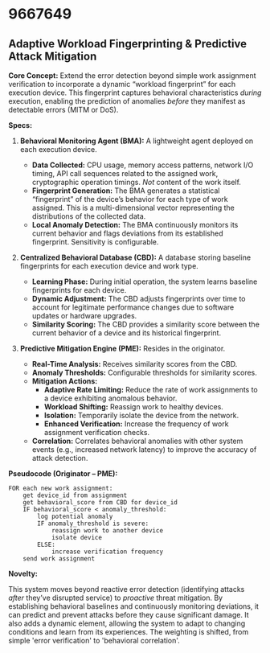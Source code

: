 # 9667649

## Adaptive Workload Fingerprinting & Predictive Attack Mitigation

**Core Concept:** Extend the error detection beyond simple work assignment verification to incorporate a dynamic “workload fingerprint” for each execution device. This fingerprint captures behavioral characteristics *during* execution, enabling the prediction of anomalies *before* they manifest as detectable errors (MITM or DoS).

**Specs:**

1.  **Behavioral Monitoring Agent (BMA):** A lightweight agent deployed on each execution device.
    *   **Data Collected:** CPU usage, memory access patterns, network I/O timing, API call sequences related to the assigned work, cryptographic operation timings. *Not* content of the work itself.
    *   **Fingerprint Generation:** The BMA generates a statistical “fingerprint” of the device’s behavior for each type of work assigned. This is a multi-dimensional vector representing the distributions of the collected data.
    *   **Local Anomaly Detection:** The BMA continuously monitors its current behavior and flags deviations from its established fingerprint. Sensitivity is configurable.

2.  **Centralized Behavioral Database (CBD):** A database storing baseline fingerprints for each execution device and work type.
    *   **Learning Phase:** During initial operation, the system learns baseline fingerprints for each device.
    *   **Dynamic Adjustment:** The CBD adjusts fingerprints over time to account for legitimate performance changes due to software updates or hardware upgrades.
    *   **Similarity Scoring:** The CBD provides a similarity score between the current behavior of a device and its historical fingerprint.

3.  **Predictive Mitigation Engine (PME):** Resides in the originator.
    *   **Real-Time Analysis:** Receives similarity scores from the CBD.
    *   **Anomaly Thresholds:** Configurable thresholds for similarity scores.
    *   **Mitigation Actions:**
        *   **Adaptive Rate Limiting:** Reduce the rate of work assignments to a device exhibiting anomalous behavior.
        *   **Workload Shifting:** Reassign work to healthy devices.
        *   **Isolation:** Temporarily isolate the device from the network.
        *   **Enhanced Verification:** Increase the frequency of work assignment verification checks.
    *   **Correlation:** Correlates behavioral anomalies with other system events (e.g., increased network latency) to improve the accuracy of attack detection.

**Pseudocode (Originator – PME):**

```
FOR each new work assignment:
    get device_id from assignment
    get behavioral_score from CBD for device_id
    IF behavioral_score < anomaly_threshold:
        log potential anomaly
        IF anomaly_threshold is severe:
            reassign work to another device
            isolate device
        ELSE:
            increase verification frequency
    send work assignment
```

**Novelty:**

This system moves beyond reactive error detection (identifying attacks *after* they’ve disrupted service) to *proactive* threat mitigation. By establishing behavioral baselines and continuously monitoring deviations, it can predict and prevent attacks before they cause significant damage. It also adds a dynamic element, allowing the system to adapt to changing conditions and learn from its experiences. The weighting is shifted, from simple 'error verification' to 'behavioral correlation'.